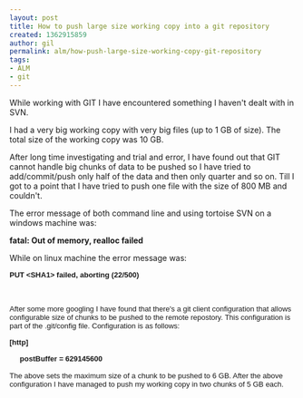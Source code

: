 ```yaml
---
layout: post
title: How to push large size working copy into a git repository
created: 1362915859
author: gil
permalink: alm/how-push-large-size-working-copy-git-repository
tags:
- ALM
- git
---
```

<p>While working with GIT I have encountered something I haven&#39;t dealt with in SVN.</p>
<p>I had a very big working copy with very big files (up to 1 GB of size). The total size of the working copy was 10 GB.</p>
<p>After long time investigating and trial and error, I have found out that GIT cannot handle big chunks of data to be pushed so I have tried to add/commit/push only half of the data and then only quarter&nbsp;and so on. Till I got to a point that I have tried to push one file with the size of 800 MB and couldn&#39;t.</p>
<p>The error message of both command line and using tortoise SVN on a windows machine was:</p>
<p><strong>fatal: Out of memory, realloc failed&nbsp;</strong></p>
<p>While on linux machine the error message was:</p>
<p><b style="font-family: arial, sans-serif; font-size: 13px;">PUT &lt;SHA1&gt;&nbsp;failed, aborting (22/500)</b></p>
<p>&nbsp;</p>
<p><font face="arial, sans-serif" size="2">After some more googling I have found that there&#39;s a git client configuration that allows configurable size of chunks to be pushed to the remote repostory. This configuration is part of the .git/config file. Configuration is as follows:</font></p>
<p><b style="font-family: arial, sans-serif; font-size: 13px;">[http]</b></p>
<div style="font-family: arial, sans-serif; font-size: 13px;">
	<b>&nbsp; &nbsp; &nbsp;postBuffer = 629145600</b></div>
<div style="font-family: arial, sans-serif; font-size: 13px;">
	&nbsp;</div>
<div style="font-family: arial, sans-serif; font-size: 13px;">
	The above sets the maximum size of a chunk to be pushed to 6 GB. After the above configuration I have managed to push my working copy in two chunks of 5 GB each.</div>
